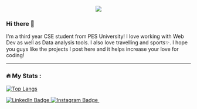 <p align="center">
  <img src="https://capsule-render.vercel.app/api?text=Atul%20Krishnan&animation=fadeIn&type=waving&color=timeAuto&height=250&desc=Third%20Year%20Undergraduate&descAlignY=68&descAlign=60"/>
</p>

### Hi there 👋

I'm a third year CSE student from PES University! I love working with Web Dev as well as Data analysis tools. I also love travelling and sports✨. I hope you guys like the projects I post here and it helps increase your love for coding!

<!--
**AtulKrishnan/AtulKrishnan** is a ✨ _special_ ✨ repository because its `README.md` (this file) appears on your GitHub profile.

Here are some ideas to get you started:

- 🔭 I’m currently working on ...
- 🌱 I’m currently learning ...
- 👯 I’m looking to collaborate on ...
- 🤔 I’m looking for help with ...
- 💬 Ask me about ...
- 📫 How to reach me: ...
- 😄 Pronouns: ...
- ⚡ Fun fact: ...
-->

---

### :fire: My Stats :
[![Top Langs](https://github-readme-stats.vercel.app/api/top-langs/?username=AtulKrishnan&layout=compact&theme=vision-friendly-dark)](https://github.com/anuraghazra/github-readme-stats)

<div id="badges">
  <a href="https://www.linkedin.com/in/atul-krishnan-6a027323a/">
    <img src="https://img.shields.io/badge/LinkedIn-blue?style=for-the-badge&logo=linkedin&logoColor=white" alt="LinkedIn Badge"/>
  </a>
  <a href="https://www.instagram.com/the_atul_krishnan/">
    <img src="https://img.shields.io/badge/Instagram-pink?style=for-the-badge&logo=instagram&logoColor=white" alt="Instagram Badge"/>
  </a>
  <img src="https://komarev.com/ghpvc/?username=AtulKrishnan&style=flat-square&color=blue" alt=""/>
</div>
<!--
<br>
<div align = "center">
  <img src="https://github.com/AtulKrishnan/AtulKrishnan/blob/main/Thats_all_folks.png" width="300" height="200"/>
</div>
-->
